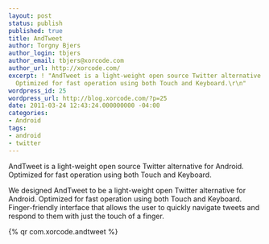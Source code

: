 ```yaml
---
layout: post
status: publish
published: true
title: AndTweet
author: Torgny Bjers
author_login: tbjers
author_email: tbjers@xorcode.com
author_url: http://xorcode.com/
excerpt: ! "AndTweet is a light-weight open source Twitter alternative for Android.
  Optimized for fast operation using both Touch and Keyboard.\r\n"
wordpress_id: 25
wordpress_url: http://blog.xorcode.com/?p=25
date: 2011-03-24 12:43:24.000000000 -04:00
categories:
- Android
tags:
- android
- twitter
---
```


AndTweet is a light-weight open source Twitter alternative for Android. Optimized for fast operation using both Touch and Keyboard.

We designed AndTweet to be a light-weight open Twitter alternative for Android. Optimized for fast operation using both Touch and Keyboard. Finger-friendly interface that allows the user to quickly navigate tweets and respond to them with just the touch of a finger.

{% qr com.xorcode.andtweet %}
